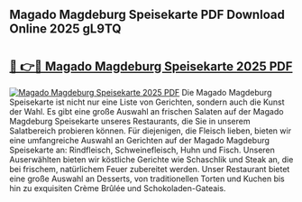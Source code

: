## Magado Magdeburg Speisekarte PDF Download Online 2025 gL9TQ

# <h2><a href="http://gcc9xp7.nevu.top/?p=Magado+Magdeburg+Speisekarte">🔗 👉🔴 Magado Magdeburg Speisekarte 2025 PDF</a></h2>

[![Magado Magdeburg Speisekarte 2025 PDF](https://i.imgur.com/dBaPXMq.png)](http://gcc9xp7.nevu.top/?p=Magado+Magdeburg+Speisekarte)
Die Magado Magdeburg Speisekarte ist nicht nur eine Liste von Gerichten, sondern auch die Kunst der Wahl. Es gibt eine große Auswahl an frischen Salaten auf der Magado Magdeburg Speisekarte unseres Restaurants, die Sie in unserem Salatbereich probieren können. Für diejenigen, die Fleisch lieben, bieten wir eine umfangreiche Auswahl an Gerichten auf der Magado Magdeburg Speisekarte an: Rindfleisch, Schweinefleisch, Huhn und Fisch. Unseren Auserwählten bieten wir köstliche Gerichte wie Schaschlik und Steak an, die bei frischem, natürlichem Feuer zubereitet werden. Unser Restaurant bietet eine große Auswahl an Desserts, von traditionellen Torten und Kuchen bis hin zu exquisiten Crème Brûlée und Schokoladen-Gateais.
